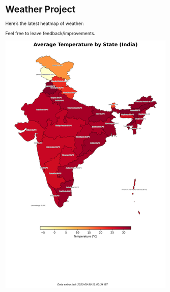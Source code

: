 # Weather Project

Here’s the latest heatmap of weather:

Feel free to leave feedback/improvements.

![India Heatmap](docs/assets/india_heatmap.png?v=DB6AFC)
